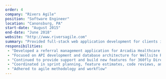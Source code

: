 ```yaml
---
order: 4
company: "Rivers Agile"
position: "Software Engineer"
location: "Canonsburg, PA"
start-date: "August 2015"
end-date: "June 2018"
website: "http://www.riversagile.com"
summary: "Provided full-stack web application development for clients in a variety of industries"
responsibilities:
 - "Developed a referral management application for Arcadia Healthcare Solutions, utilizing Ruby on Rails, React, Redux, and Typescript"
 - "Focused on API development and database architecture for Wellsite Report, a project management and reporting suite, using Ruby on Rails and AngularJS"
 - "Continued to provide support and build new features for 360fly Director as the sole developer remotely"
 - "Coordinated in sprint planning, feature estimates, code reviews, and deployments"
 - "Adhered to agile methodology and workflow"
---
```

